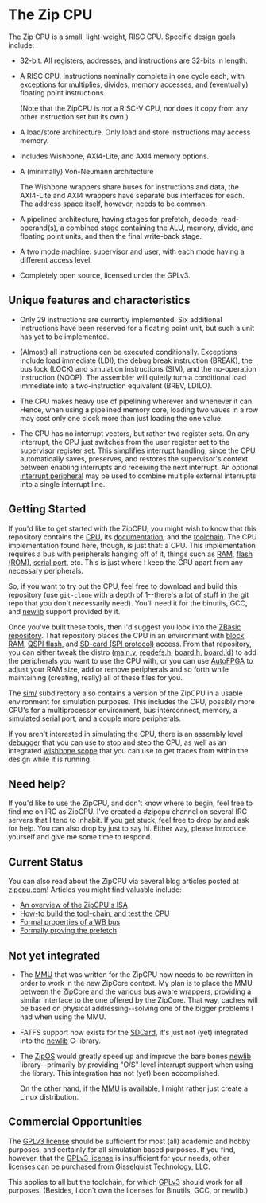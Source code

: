 # The Zip CPU

The Zip CPU is a small, light-weight, RISC CPU.  Specific design goals include:

- 32-bit.  All registers, addresses, and instructions are 32-bits in length.

- A RISC CPU.  Instructions nominally complete in one cycle each, with exceptions for multiplies, divides, memory accesses, and (eventually) floating point instructions.

  (Note that the ZipCPU is *not* a RISC-V CPU, nor does it copy from any other instruction set but its own.)

- A load/store architecture.  Only load and store instructions may access
  memory.

- Includes Wishbone, AXI4-Lite, and AXI4 memory options.

- A (minimally) Von-Neumann architecture

  The Wishbone wrappers share buses for instructions and data, the AXI4-Lite and AXI4 wrappers have separate bus interfaces for each.  The address space itself, however, needs to be common.

- A pipelined architecture, having stages for prefetch, decode, read-operand(s), a combined stage containing the ALU, memory, divide, and floating point units, and then the final write-back stage.

- A two mode machine: supervisor and user, with each mode having a different access level.

- Completely open source, licensed under the GPLv3.

## Unique features and characteristics

- Only 29 instructions are currently implemented.  Six additional instructions have been reserved for a floating point unit, but such a unit has yet to be implemented.

- (Almost) all instructions can be executed conditionally.  Exceptions include load immediate (LDI), the debug break instruction (BREAK), the bus lock (LOCK) and simulation instructions (SIM), and the no-operation instruction (NOOP).  The assembler will quietly turn a conditional load immediate into a two-instruction equivalent (BREV, LDILO).

- The CPU makes heavy use of pipelining wherever and whenever it can.  Hence, when using a pipelined memory core, loading two vaues in a row may cost only one clock more than just loading the one value.

- The CPU has no interrupt vectors, but rather two register sets.  On any interrupt, the CPU just switches from the user register set to the supervisor register set.  This simplifies interrupt handling, since the CPU automatically saves, preserves, and restores the supervisor's context between enabling interrupts and receiving the next interrupt.  An optional [interrupt peripheral](rtl/peripherals/icontrol.v) may be used to combine multiple external interrupts into a single interrupt line.

## Getting Started

If you'd like to get started with the ZipCPU, you might wish to know that this
repository contains the [CPU](rtl/core/zipcore.v), its [documentation](doc/spec.pdf), and the [toolchain](sw).
The CPU implementation found here, though, is just that: a CPU.  This
implementation requires a bus with peripherals hanging off of it, things such
as [RAM](https://github.com/ZipCPU/zbasic/blob/master/rtl/memdev.v),
[flash (ROM)](https://github.com/ZipCPU/zbasic/blob/master/rtl/qflexpress.v),
[serial port](https://github.com/ZipCPU/wbuart32), etc.  This is just where
I keep the CPU apart from any necessary peripherals.

So, if you want to try out the CPU, feel free to download and build this
repository (use `git-clone` with a depth of 1--there's a lot of stuff in the
git repo that you don't necessarily need).  You'll need it for the binutils,
GCC, and [newlib](https://sourceware.org/newlib) support provided by it.

Once you've built these tools, then I'd suggest you look into the
[ZBasic repository](https://github.com/ZipCPU/zbasic).  That repository places
the CPU in an environment with
[block RAM](https://github.com/ZipCPU/zbasic/blob/master/rtl/memdev.v),
[QSPI flash](https://github.com/ZipCPU/zbasic/blob/master/rtl/qflexpress.v),
and [SD-card (SPI protocol)](https://github.com/ZipCPU/sdspi) access.  From
that repository, you can either tweak the distro
([main.v](https://github.com/ZipCPU/zbasic/blob/master/rtl/main.v),
[regdefs.h](https://github.com/ZipCPU/zbasic/blob/master/sw/host/regdefs.h),
[board.h](https://github.com/ZipCPU/zbasic/blob/master/sw/zlib/board.h),
[board.ld](https://github.com/ZipCPU/zbasic/blob/master/sw/board/board.ld)) to
add the peripherals you want to use the CPU with, or you can use
[AutoFPGA](https://github.com/ZipCPU/autofpga)
to adjust your RAM size, add or remove peripherals and so forth while
maintaining (creating, really) all of these files for you.

The [sim/](sim/) subdirectory also contains a version of the ZipCPU in a
usable environment for simulation purposes.  This includes the CPU, possibly
more CPU's for a multiprocessor environment, bus interconnect, memory,
a simulated serial port, and a couple more peripherals.

If you aren't interested in simulating the CPU, there is an assembly level
[debugger](https://github.com/ZipCPU/zbasic/blob/master/sw/host/zipdbg.cpp)
that you can use to stop and step the CPU, as well as an
integrated [wishbone scope](https://github.com/ZipCPU/wbscope) that
you can use to get traces from within the design while it is running.


## Need help?

If you'd like to use the ZipCPU, and don't know where to begin, feel free
to find me on IRC as ZipCPU.  I've created a #zipcpu channel on several
IRC servers that I tend to inhabit.  If you get stuck, feel free to drop by
and ask for help.  You can also drop by just to say hi.  Either way, please
introduce yourself and give me some time to respond.

## Current Status

You can also read about the ZipCPU via several blog articles posted at
[zipcpu.com](http://zipcpu.com)!  Articles you might find valuable include:

- [An overview of the ZipCPU's ISA](http://zipcpu.com/zipcpu/2018/01/01/zipcpu-isa.html)
- [How-to build the tool-chain, and test the CPU](http://zipcpu.com/zipcpu/2018/01/31/cpu-build.html)
- [Formal properties of a WB bus](http://zipcpu.com/zipcpu/2017/11/07/wb-formal.html)
- [Formally proving the prefetch](http://zipcpu.com/zipcpu/2017/11/18/prefetch.html)


## Not yet integrated

- The [MMU](rtl/peripherals/zipmmu.v) that was written for the ZipCPU now
  needs to be rewritten in order to work in the new ZipCore context.  My
  plan is to place the MMU between the ZipCore and the various bus aware
  wrappers, providing a similar interface to the one offered by the ZipCore.
  That way, caches will be based on physical addressing--solving one of the
  bigger problems I had when using the MMU.

- FATFS support now exists for the [SDCard](https://github.com/ZipCPU/sdspi),
  it's just not (yet) integrated into the
  [newlib](https://sourceware.org/newlib) C-library.

- The [ZipOS](https://github.com/ZipCPU/s6soc/tree/master/sw/zipos)
  would greatly speed up and improve the bare bones [newlib](https://sourceware.org/newlib) library--primarily
  by providing "O/S" level interrupt support when using the library.  This
  integration has not (yet) been accomplished.

  On the other hand, if the [MMU](rtl/peripherals/zipmmu.v) is available,
  I might rather just create a Linux distribution.

## Commercial Opportunities

The [GPLv3 license](https://www.gnu.org/licenses/gpl-3.0.en.html) should be
sufficient for most (all) academic and hobby purposes, and certainly for all
simulation based purposes.  If you find, however, that the [GPLv3
license](https://www.gnu.org/licenses/gpl-3.0.en.html) is insufficient for
your needs, other licenses can be purchased from Gisselquist Technology, LLC.

This applies to all but the toolchain, for which
[GPLv3](https://www.gnu.org/licenses/gpl-3.0.en.html) should work for all
purposes.  (Besides, I don't own the licenses for Binutils, GCC, or newlib.)

